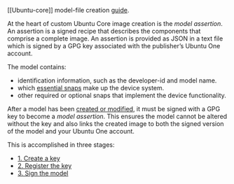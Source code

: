 [[Ubuntu-core]] model-file creation [guide](https://ubuntu.com/core/docs/create-model-assertion).

At the heart of custom Ubuntu Core image creation is the _model assertion_. An assertion is a signed recipe that describes the components that comprise a complete image. An assertion is provided as JSON in a text file which is signed by a GPG key associated with the publisher’s Ubuntu One account.

The model contains:

- identification information, such as the developer-id and model name.
- which [essential snaps](https://ubuntu.com/core/docs/components#heading--system) make up the device system.
- other required or optional snaps that implement the device functionality.

After a model has been [created or modified](https://ubuntu.com/core/docs/create-model-assertion), it must be signed with a GPG key to become a _model assertion_. This ensures the model cannot be altered without the key and also links the created image to both the signed version of the model and your Ubuntu One account.

This is accomplished in three stages:
- [1. Create a key](https://ubuntu.com/core/docs/sign-model-assertion#heading--signing-1)
- [2. Register the key](https://ubuntu.com/core/docs/sign-model-assertion#heading--signing-2)
- [3. Sign the model](https://ubuntu.com/core/docs/sign-model-assertion#heading--signing-3)
